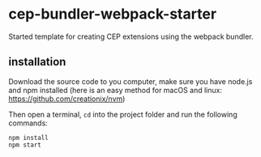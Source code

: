# cep-bundler-webpack-starter

Started template for creating CEP extensions using the webpack bundler.

## installation

Download the source code to you computer, make sure you have node.js and npm installed (here is an easy method for macOS and linux: https://github.com/creationix/nvm)

Then open a terminal, `cd` into the project folder and run the following commands:

```shell
npm install
npm start
```